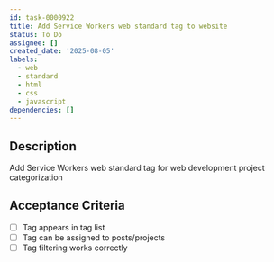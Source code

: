 ```yaml
---
id: task-0000922
title: Add Service Workers web standard tag to website
status: To Do
assignee: []
created_date: '2025-08-05'
labels:
  - web
  - standard
  - html
  - css
  - javascript
dependencies: []
---
```


## Description

Add Service Workers web standard tag for web development project categorization

## Acceptance Criteria

- [ ] Tag appears in tag list
- [ ] Tag can be assigned to posts/projects
- [ ] Tag filtering works correctly
